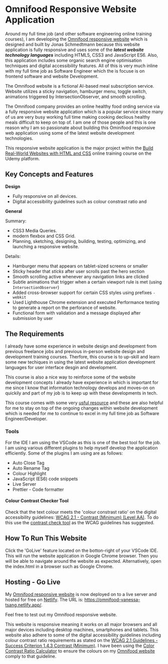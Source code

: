 # Omnifood Responsive Website Application

Around my full time job (and other software engineering online training courses), I am developing the [Omnifood responsive website](https://omnifood.dev/) which is designed and built by Jonas Schmedtmann because this website application is fully responsive and uses some of the **_latest website technology languages_** including HTML5, CSS3 and JavaScript ES6. Also, this application includes some organic search engine optimisation techniques and digital accessibility features. All of this is very much inline with my full time job as Software Engineer which the is focuse is on frontend software and website Development.

The Omnifood website is a fictional AI-based meal subscription service. Website utilizes a sticky navigation, hamburger menu, toggle switch, animations triggered by IntersectionObserver, and smooth scrolling.

The Omnifood company provides an online healthy food ording service via a fully responsive website application which is a popular service since many of us are very busy working full time making cooking declious healthy meals difficult to keep on top of. I am one of those people and this is one reason why I am so passionate about building this Ominifood responsive web application using some of the latest website development technologies.

This responsive website application is the major project within the [Build Real-World Websites with HTML and CSS](https://www.udemy.com/course/design-and-develop-a-killer-website-with-html5-and-css3/) online training course on the Udemy platform.

## Key Concepts and Features

**Design**

- Fully responsive on all devices.
- Digital accessibility guidelines such as colour constrast ratio and

**General**

Summary:

- CSS3 Media Queries.
- modern flexbox and CSS Grid.
- Planning, sketching, designing, building, testing, optimizing, and launching a responsive website.

Details:

- Hamburger menu that appears on tablet-sized screens or smaller
- Sticky header that _sticks_ after user scrolls past the hero section
- Smooth scrolling active whenever any navigation links are clicked
- Subtle animations that trigger when a certain viewport rule is met (using `IntersectionObserver`)
- Added cross-browser support for certain CSS styles using prefixes `-webkit`
- Used Lighthouse Chrome extension and executed Performance testing to generate a report on the perforance of website.
- Functional form with validation and a message displayed after submission by user

## The Requirements

I already have some experience in website design and development from previous freelance jobs and previous in-person website design and development training courses. Therfore, this course is to up-skill and learn some new techiques in using the latest website application development languages for user interface desgin and development.

This course is also a nice way to reinforce some of the website development concepts I already have experience in which is important for me since I know that information technology develops and moves-on on quickily and part of my job is to keep up with these developments in tech.

This course comes with some very [usful resource](https://codingheroes.io/resources/) and these are also helpful for me to stay on top of the ongoing changes within website development which is needed for me to continue to excel in my full time job as Software Engineer/Developer.

### Tools

For the IDE I am using the VSCode as this is one of the best tool for the job. I am using various different plugins to help myself develop the application efficiently. Some of the plugins I am using are as follows:

- Auto Close Tag
- Auto Rename Tag
- Colour Highlight
- JavaScript (ES6) code snippets
- Live Server
- Prettier - Code formatter

#### Colour Contrast Checker Tool

Check that the text colour meets the 'colour constrast ratio' on the digital accessibility guidelines: [WCAG 2.1 - Contrast (Minimum) (Level AA)](https://www.w3.org/WAI/WCAG21/Understanding/contrast-minimum.html). To do this use the [contrast check tool](https://webaim.org/resources/contrastchecker/) as the WCAG guidelines has suggested.

## How To Run This Website

Click the 'GoLive' feature located on the botton-right of your VSCode IDE. This will run the website application in Google Chrome browser. Then you will be able to navigate around the website as expected. Alternatively, open the index.html in a browser such as Google Chrome.

## Hosting - Go Live

My [Omnifood responsive website](https://omnifood-vanessa-tsang.netlify.app/) is now deployed on to a live server and hosted for free on [Netlify](https://app.netlify.com/). The URL is: https://omnifood-vanessa-tsang.netlify.app/.

Feel free to test out my Omnifood responsive website.

This website is responsive meaning it works on all major browsers and all major devices including desktop machines, smartphones and tablets. This website also adhere to some of the digital accessibility guidelines including colour contrast ratio requirements as stated on the [WCAG 2.1 Guidelines - Success Criterion 1.4.3 Contrast (Minimum)](https://www.w3.org/TR/WCAG/#contrast-minimum). I have been using the [Color Contrast Ratio Calculator](https://www.msfw.com/Services/ContrastRatioCalculator) to ensure the colours on my [Omnifood website](https://omnifood-vanessa-tsang.netlify.app/) comply to that guideline.
